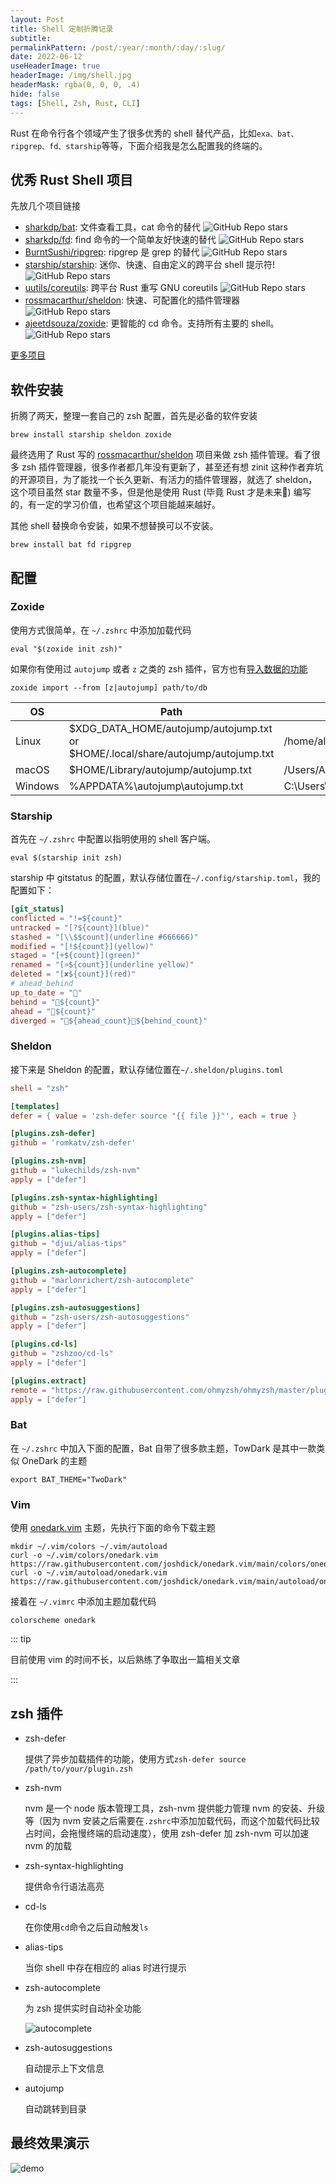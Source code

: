 ```yaml
---
layout: Post
title: Shell 定制折腾记录
subtitle:
permalinkPattern: /post/:year/:month/:day/:slug/
date: 2022-06-12
useHeaderImage: true
headerImage: /img/shell.jpg
headerMask: rgba(0, 0, 0, .4)
hide: false
tags: [Shell, Zsh, Rust, CLI]
---
```


Rust 在命令行各个领域产生了很多优秀的 shell 替代产品，比如`exa、bat、ripgrep、fd、starship`等等，下面介绍我是怎么配置我的终端的。

<!-- more -->

## 优秀 Rust Shell 项目

先放几个项目链接

- [sharkdp/bat](https://github.com/sharkdp/bat): 文件查看工具，cat 命令的替代 ![GitHub Repo stars](https://img.shields.io/github/stars/sharkdp/bat?style=plastic)
- [sharkdp/fd](https://github.com/sharkdp/fd): find 命令的一个简单友好快速的替代 ![GitHub Repo stars](https://img.shields.io/github/stars/sharkdp/fd?style=plastic)
- [BurntSushi/ripgrep](https://github.com/BurntSushi/ripgrep): ripgrep 是 grep 的替代 ![GitHub Repo stars](https://img.shields.io/github/stars/BurntSushi/ripgrep?style=plastic)
- [starship/starship](https://github.com/starship/starship): 迷你、快速、自由定义的跨平台 shell 提示符! ![GitHub Repo stars](https://img.shields.io/github/stars/starship/starship?style=plastic)
- [uutils/coreutils](https://github.com/uutils/coreutils): 跨平台 Rust 重写 GNU coreutils ![GitHub Repo stars](https://img.shields.io/github/stars/uutils/coreutils?style=plastic)
- [rossmacarthur/sheldon](https://github.com/rossmacarthur/sheldon): 快速、可配置化的插件管理器 ![GitHub Repo stars](https://img.shields.io/github/stars/rossmacarthur/sheldon?style=plastic)
- [ajeetdsouza/zoxide](https://github.com/ajeetdsouza/zoxide): 更智能的 cd 命令。支持所有主要的 shell。![GitHub Repo stars](https://img.shields.io/github/stars/ajeetdsouza/zoxide?style=plastic)

[更多项目](https://github.com/rust-unofficial/awesome-rust)

## 软件安装

折腾了两天，整理一套自己的 zsh 配置，首先是必备的软件安装

```shell
brew install starship sheldon zoxide
```

最终选用了 Rust 写的 [rossmacarthur/sheldon](https://github.com/rossmacarthur/sheldon) 项目来做 zsh 插件管理。看了很多 zsh 插件管理器，很多作者都几年没有更新了，甚至还有想 zinit 这种作者弃坑的开源项目，为了能找一个长久更新、有活力的插件管理器，就选了 sheldon，这个项目虽然 star 数量不多，但是他是使用 Rust (毕竟 Rust 才是未来:dog:) 编写的，有一定的学习价值，也希望这个项目能越来越好。

其他 shell 替换命令安装，如果不想替换可以不安装。

```shell
brew install bat fd ripgrep
```

## 配置

### Zoxide

使用方式很简单，在 `~/.zshrc` 中添加加载代码

```shell
eval "$(zoxide init zsh)"
```

如果你有使用过 `autojump` 或者 `z` 之类的 zsh 插件，官方也有[导入数据的功能](https://github.com/ajeetdsouza/zoxide#step-4-import-your-data-optional)

```shell
zoxide import --from [z|autojump] path/to/db
```

| OS      | Path                                                                             | Example                                              |
| ------- | -------------------------------------------------------------------------------- | ---------------------------------------------------- |
| Linux   | $XDG_DATA_HOME/autojump/autojump.txt or $HOME/.local/share/autojump/autojump.txt | /home/alice/.local/share/autojump/autojump.txt       |
| macOS   | \$HOME/Library/autojump/autojump.txt                                             | /Users/Alice/Library/autojump/autojump.txt           |
| Windows | %APPDATA%\autojump\autojump.txt                                                  | C:\Users\Alice\AppData\Roaming\autojump\autojump.txt |

### Starship

首先在 `~/.zshrc` 中配置以指明使用的 shell 客户端。

```shell
eval $(starship init zsh)
```

starship 中 gitstatus 的配置，默认存储位置在`~/.config/starship.toml`，我的配置如下：

```toml
[git_status]
conflicted = "!=${count}"
untracked = "[?${count}](blue)"
stashed = "[\\$$count](underline #666666)"
modified = "[!${count}](yellow)"
staged = "[+${count}](green)"
renamed = "[»${count}](underline yellow)"
deleted = "[✘${count}](red)"
# ahead_behind
up_to_date = ""
behind = "${count}"
ahead = "${count}"
diverged = "${ahead_count}${behind_count}"
```

### Sheldon

接下来是 Sheldon 的配置，默认存储位置在`~/.sheldon/plugins.toml`

```toml
shell = "zsh"

[templates]
defer = { value = 'zsh-defer source "{{ file }}"', each = true }

[plugins.zsh-defer]
github = 'romkatv/zsh-defer'

[plugins.zsh-nvm]
github = "lukechilds/zsh-nvm"
apply = ["defer"]

[plugins.zsh-syntax-highlighting]
github = "zsh-users/zsh-syntax-highlighting"
apply = ["defer"]

[plugins.alias-tips]
github = "djui/alias-tips"
apply = ["defer"]

[plugins.zsh-autocomplete]
github = "marlonrichert/zsh-autocomplete"
apply = ["defer"]

[plugins.zsh-autosuggestions]
github = "zsh-users/zsh-autosuggestions"
apply = ["defer"]

[plugins.cd-ls]
github = "zshzoo/cd-ls"
apply = ["defer"]

[plugins.extract]
remote = "https://raw.githubusercontent.com/ohmyzsh/ohmyzsh/master/plugins/extract/extract.plugin.zsh"
apply = ["defer"]
```

### Bat

在 `~/.zshrc` 中加入下面的配置，Bat 自带了很多款主题，TowDark 是其中一款类似 OneDark 的主题

```shell
export BAT_THEME="TwoDark"
```

### Vim

使用 [onedark.vim](https://github.com/joshdick/onedark.vim) 主题，先执行下面的命令下载主题

```shell
mkdir ~/.vim/colors ~/.vim/autoload
curl -o ~/.vim/colors/onedark.vim https://raw.githubusercontent.com/joshdick/onedark.vim/main/colors/onedark.vim
curl -o ~/.vim/autoload/onedark.vim https://raw.githubusercontent.com/joshdick/onedark.vim/main/autoload/onedark.vim
```

接着在 `~/.vimrc` 中添加主题加载代码

```shell
colorscheme onedark
```

::: tip

目前使用 vim 的时间不长，以后熟练了争取出一篇相关文章

:::

## zsh 插件

- zsh-defer

  提供了异步加载插件的功能，使用方式`zsh-defer source /path/to/your/plugin.zsh`

- zsh-nvm

  nvm 是一个 node 版本管理工具，zsh-nvm 提供能力管理 nvm 的安装、升级等（因为 nvm 安装之后需要在`.zshrc`中添加加载代码，而这个加载代码比较占时间，会拖慢终端的启动速度），使用 zsh-defer 加 zsh-nvm 可以加速 nvm 的加载

- zsh-syntax-highlighting

  提供命令行语法高亮

- cd-ls

  在你使用`cd`命令之后自动触发`ls`

- alias-tips

  当你 shell 中存在相应的 alias 时进行提示

- zsh-autocomplete

  为 zsh 提供实时自动补全功能

  ![autocomplete](../../.vuepress/public/img/2022/shell-custom/autocomplete.gif)

- zsh-autosuggestions

  自动提示上下文信息

- autojump

  自动跳转到目录

## 最终效果演示

![demo](../../.vuepress/public/img/2022/shell-custom/demo.gif)

<style>
  img {
    display: inline !important;
    margin: 0 !important;
  }
</style>
